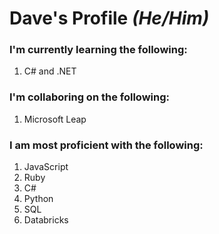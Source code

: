 # Dave's Profile *(He/Him)*

### I'm currently learning the following:
1. C# and .NET


### I'm collaboring on the following:
1. Microsoft Leap

### I am most proficient with the following:
1. JavaScript
2. Ruby
3. C#
4. Python
5. SQL
6. Databricks
